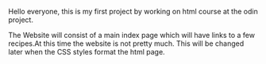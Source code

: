 Hello everyone,
this is my first project by working on html course at the odin project.

The Website will consist of a main index page which will have links to a 
few recipes.At this time the website is not pretty much. 
This will be changed later when the CSS styles format the html page.

